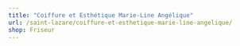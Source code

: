 ```yaml
---
title: "Coiffure et Esthétique Marie-Line Angélique"
url: /saint-lazare/coiffure-et-esthetique-marie-line-angelique/
shop: Friseur
---
```

